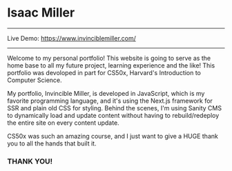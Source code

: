 # Isaac Miller

---

Live Demo: https://www.invinciblemiller.com/

---

Welcome to my personal portfolio! This website is going to serve as the home base
to all my future project, learning experience and the like! This portfolio was devoloped in part for CS50x,
Harvard's Introduction to Computer Science.

My portfolio, Invincible Miller, is developed in JavaScript, which is my favorite programming language,
and it's using the Next.js framework for SSR and plain old CSS for styling. Behind the scenes, I'm using
Sanity CMS to dynamically load and update content without having to rebuild/redeploy the entire site on every
content update.

CS50x was such an amazing course, and I just want to give a HUGE thank you to all the hands that built it.

### THANK YOU!
